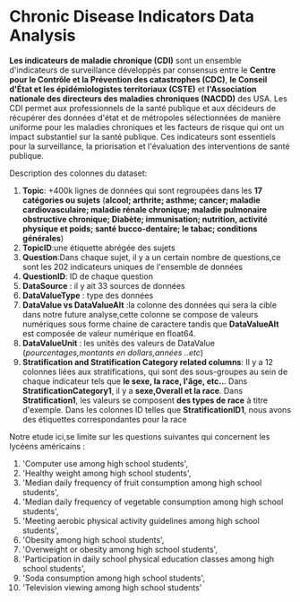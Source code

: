 # Chronic Disease Indicators Data Analysis

**Les indicateurs de maladie chronique (CDI)** sont un ensemble d'indicateurs de surveillance développés par consensus entre le  **Centre pour le Contrôle et la Prévention des catastrophes (CDC)**, **le Conseil d'État et les épidémiologistes territoriaux (CSTE)** et **l'Association nationale des directeurs des maladies chroniques (NACDD)** des USA. Les CDI permet aux professionnels de la santé publique et aux décideurs de récupérer des données d'état et de métropoles sélectionnées de manière uniforme pour les maladies chroniques et les facteurs de risque qui ont un impact substantiel sur la santé publique. Ces indicateurs sont essentiels pour la surveillance, la priorisation et l'évaluation des interventions de santé publique.

Description des colonnes du dataset:

1. **Topic**: +400k lignes de données qui sont regroupées dans les **17 catégories ou sujets** (**alcool; arthrite; asthme;  cancer; maladie cardiovasculaire; maladie rénale chronique; maladie pulmonaire obstructive chronique; Diabète; immunisation; nutrition, activité physique et poids; santé bucco-dentaire; le tabac; conditions générales**)
2. **TopicID**:une étiquette abrégée des sujets
3. **Question**:Dans chaque sujet, il y a un certain nombre de questions,ce sont les 202 indicateurs uniques de l'ensemble de données
4. **QuestionID**: ID de chaque question
5. **DataSource** : il y ait 33 sources de données
6. **DataValueType** : type des données
7. **DataValue vs DataValueAlt** :la colonne des données qui sera la cible dans notre future analyse,cette colonne se compose de valeurs numériques sous forme chaine de caractere tandis que **DataValueAlt** est composée de valeur numérique en float64.
8. **DataValueUnit** : les unités des valeurs de DataValue (*pourcentages,montants en dollars,années ..etc*)
9. **Stratification and Stratification Category related columns**: Il y a 12 colonnes liées aux stratifications, qui sont des sous-groupes au sein de chaque indicateur tels que **le sexe, la race, l'âge, etc..**. Dans **StratificationCategory1**, il y a **sexe,Overall et la race**. Dans **Stratification1**, les valeurs se composent **des types de race** à titre d'exemple. Dans les colonnes ID telles que **StratificationID1**, nous avons des étiquettes correspondantes pour la race




Notre etude ici,se limite sur les questions suivantes qui concernent les lycéens américains :

1. 'Computer use among high school students',
2. 'Healthy weight among high school students',
3. 'Median daily frequency of fruit consumption among high school students',
4. 'Median daily frequency of vegetable consumption among high school students',
5. 'Meeting aerobic physical activity guidelines among high school students',
6. 'Obesity among high school students',
7. 'Overweight or obesity among high school students',
8. 'Participation in daily school physical education classes among high school students',
9. 'Soda consumption among high school students',
10. 'Television viewing among high school students'
